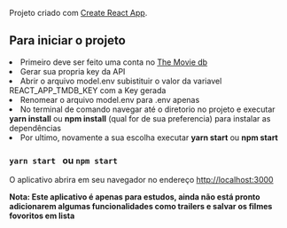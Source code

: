 Projeto criado com [Create React App](https://github.com/facebook/create-react-app).

## Para iniciar o projeto

<li>Primeiro deve ser feito uma conta no <a href="https://www.themoviedb.org">The Movie db</a></li>
<li>Gerar sua propria key da API</li>
<li>Abrir o arquivo model.env subistituir o valor da variavel     REACT_APP_TMDB_KEY com a Key gerada</li>
<li>Renomear o arquivo model.env para .env apenas</li>
<li>No terminal de comando navegar até o diretorio no projeto e executar <b>yarn install</b> ou <b>npm install</b> (qual for de sua preferencia) para instalar as dependências</li>
<li>Por ultimo, novamente a sua escolha executar <b>yarn start</b> ou <b>npm start</b></li>

### `yarn start ` ou `npm start`

O aplicativo abrira em seu navegador no endereço [http://localhost:3000](http://localhost:3000)



**Nota: Este aplicativo é apenas para estudos, ainda não está pronto adicionarem algumas funcionalidades como trailers e salvar os filmes fovoritos em lista**

